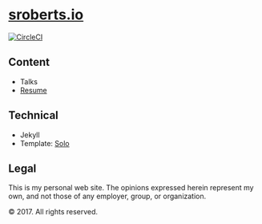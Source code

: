 # [sroberts.io](http://sroberts.io)

[![CircleCI](https://circleci.com/gh/sroberts/sroberts.github.io.svg?style=svg)](https://circleci.com/gh/sroberts/sroberts.github.io)

## Content

- Talks
- [Resume](https://docs.google.com/document/d/1jyLdXNefvK39pUkuRlIQ8dwJskQZOYEVB-IuHbetNIE/edit?usp=sharing)

## Technical
- Jekyll
- Template: [Solo](http://chibicode.github.io/solo)

## Legal

This is my personal web site. The opinions expressed herein represent my own, and not those of any employer, group, or organization.

© 2017. All rights reserved.
